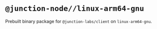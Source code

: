 # `@junction-node//linux-arm64-gnu`

Prebuilt binary package for `@junction-labs/client` on `linux-arm64-gnu`.
